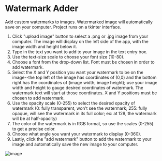 # Watermark Adder
Add custom watermarks to images. Watermarked image will automatically save on your computer. Project runs on a tkinter interface.


1) Click "upload image" button to select a .png or .jpg image from your computer. The image will display on the left side of the app, with the image width and height below it.
2) Type in the text you want to add to your image in the text entry box.
3) Use the text-size scale to choose your font size (10-80). 
4) Choose a font from the drop-down list. Font must be chosen in order to add watermark.
5) Select the X and Y position you want your watermark to be on the image--the top left of the image has coordinates of (0,0) and the bottom right has the coordinates of (image width, image height); use your image width and height to gauge desired coordinates of watermark. The watermark text will start at those coordinates. X and Y positions must be chosen to add watermark. 
6) Use the opacity scale (0-255) to select the desired opacity of watermark (0: fully transparent, won't see the watermark; 255: fully opaque, will see the watermark in its full color; ex: at 128, the watermark will be at half-opacity)
7) The color of the watermark is in RGB format, so use the scales (0-255) to get a precise color. 
8) Choose what angle you want your watermark to display (0-360).  
9) Lastly, click the "add watermark" button to add the watermark to your image and automatically save the new image to your computer.

![image](https://github.com/namari1/WaterMark_Adder/assets/57231358/4eceef79-a96e-4358-93e2-ca9ee93e40d7)
